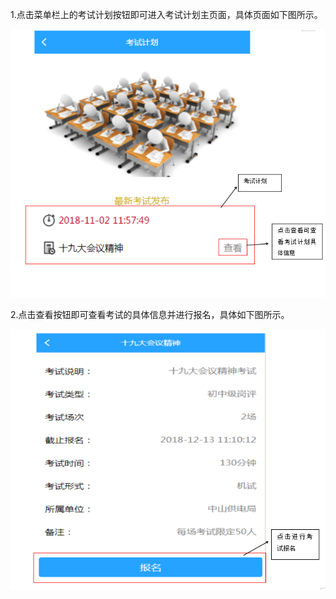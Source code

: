 1.点击菜单栏上的考试计划按钮即可进入考试计划主页面，具体页面如下图所示。

![](/assets/142.png)

2.点击查看按钮即可查看考试的具体信息并进行报名，具体如下图所示。

![](/assets/143.png)

